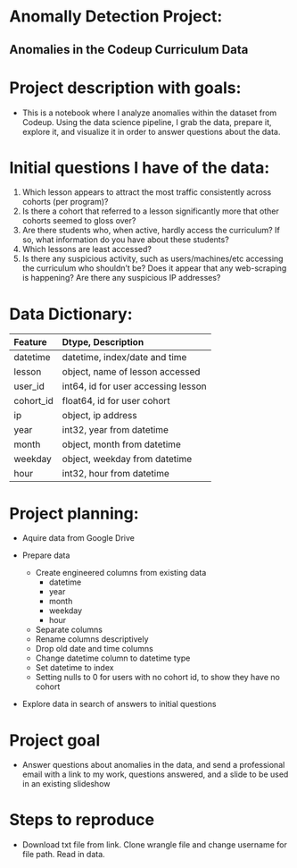 # Anomally Detection Project:
## Anomalies in the Codeup Curriculum Data

# Project description with goals:
* This is a notebook where I analyze anomalies within the dataset from Codeup. Using the data science pipeline, I grab the data, prepare it, explore it, and visualize it in order to answer questions about the data.
# Initial questions I have of the data:
1. Which lesson appears to attract the most traffic consistently across cohorts (per program)?
2. Is there a cohort that referred to a lesson significantly more that other cohorts seemed to gloss over?
3. Are there students who, when active, hardly access the curriculum? If so, what information do you have about these students?
4. Which lessons are least accessed?
5. Is there any suspicious activity, such as users/machines/etc accessing the curriculum who shouldn’t be? Does it appear that any web-scraping is happening? Are there any suspicious IP addresses?

# Data Dictionary:
|Feature|Dtype, Description|
|:--------|:-----------|
|datetime|	datetime, index/date and time|
|lesson|	object, name of lesson accessed|
|user_id|	int64, id for user accessing lesson|
|cohort_id|	float64, id for user cohort|
|ip|	object, ip address|
|year|	int32, year from datetime|
|month|	object, month from datetime|
|weekday|	object, weekday from datetime|
|hour|	int32, hour from datetime|
# Project planning:
* Aquire data from Google Drive
 
* Prepare data
   * Create engineered columns from existing data
       * datetime
       * year
       * month
       * weekday
       * hour
   * Separate columns
   * Rename columns descriptively
   * Drop old date and time columns
   * Change datetime column to datetime type
   * Set datetime to index
   * Setting nulls to 0 for users with no cohort id, to show they have no cohort
 
* Explore data in search of answers to initial questions

# Project goal
  * Answer questions about anomalies in the data, and send a professional email with a link to my work, questions answered, and a slide to be used in an existing slideshow

# Steps to reproduce
  * Download txt file from link. Clone wrangle file and change username for file path. Read in data.
